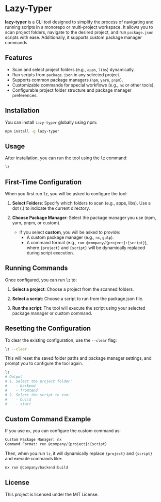 # Lazy-Typer

**lazy-typer** is a CLI tool designed to simplify the process of navigating and running scripts in a monorepo or multi-project workspace. It allows you to scan project folders, navigate to the desired project, and run `package.json` scripts with ease. Additionally, it supports custom package manager commands.

## Features

- Scan and select project folders (e.g., `apps`, `libs`) dynamically.
- Run scripts from `package.json` in any selected project.
- Supports common package managers (`npm`, `yarn`, `pnpm`).
- Customizable commands for special workflows (e.g., `nx` or other tools).
- Configurable project folder structure and package manager preferences.

## Installation

You can install `lazy-typer` globally using npm:

```bash
npm install -g lazy-typer
```

## Usage

After installation, you can run the tool using the `lz` command:

```bash
lz
```

## First-Time Configuration

When you first run `lz`, you will be asked to configure the tool:

1. **Select Folders**: Specify which folders to scan (e.g., apps, libs). Use a dot (.) to indicate the current directory.

2. **Choose Package Manager**: Select the package manager you use (npm, yarn, pnpm, or custom).

   - If you select **custom**, you will be asked to provide:
     - A custom package manager (e.g., `nx`, `gulp`).
     - A command format (e.g., `run @company/{project}:{script}`), where `{project}` and `{script}` will be dynamically replaced during script execution.

## Running Commands

Once configured, you can run `lz` to:

1. **Select a project**: Choose a project from the scanned folders.

2. **Select a script**: Choose a script to run from the package.json file.

3. **Run the script**: The tool will execute the script using your selected package manager or custom command.

## Resetting the Configuration

To clear the existing configuration, use the `--clear` flag:

```bash
lz --clear
```

This will reset the saved folder paths and package manager settings, and prompt you to configure the tool again.

```bash
lz
# Output
# 1. Select the project folder:
#    - backend
#    - frontend
# 2. Select the script to run:
#    - build
#    - start
```

## Custom Command Example

If you use `nx`, you can configure the custom command as:

```bash
Custom Package Manager: nx
Command Format: run @company/{project}:{script}
```

Then, when you run `lz`, it will dynamically replace `{project}` and `{script}` and execute commands like:

```bash
nx run @company/backend:build
```

## License

This project is licensed under the MIT License.
